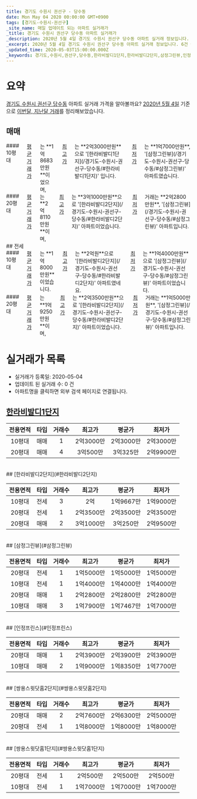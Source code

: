 ```yaml
---
title: 경기도 수원시 권선구 - 당수동
date: Mon May 04 2020 00:00:00 GMT+0900
tags: [경기도-수원시-권선구]
_site_name: 매일 업데이트 되는 아파트 실거래가
_title: 경기도 수원시 권선구 당수동 아파트 실거래가
_description: 2020년 5월 4일 경기도 수원시 권선구 당수동 아파트 실거래 정보입니다. 6건 아파트 정보가 있습니다.
_excerpt: 2020년 5월 4일 경기도 수원시 권선구 당수동 아파트 실거래 정보입니다. 6건 아파트 정보가 있습니다.
_updated_time: 2020-05-03T15:00:00.000Z
_keywords: 경기도,수원시,권선구,당수동,한라비발디1단지,한라비발디2단지,삼정그린뷰,인정프린스,쌍용스윗닷홈2단지,쌍용스윗닷홈1단지
---
```





# 요약
<ins>경기도 수원시 권선구 당수동</ins> 아파트 실거래 가격을 알아볼까요? <ins>2020년 5월 4일</ins> 기준으로 <ins>이번달, 지난달 거래</ins>를 정리해보았습니다.

## 매매
<div class="container">
<div class="six columns" markdown="1">
#### 10평대
<ins>평균 거래가</ins>는 **1억8683만원**이었으며, <ins>최고가</ins>는 **2억3000만원**으로 '[한라비발디1단지](/경기도-수원시-권선구-당수동/#한라비발디1단지)' 입니다. <ins>최저가</ins>는 **1억7000만원**, '[삼정그린뷰](/경기도-수원시-권선구-당수동/#삼정그린뷰)' 아파트였습니다.
</div>
<div class="six columns" markdown="1">
#### 20평대
<ins>평균 거래가</ins>는 **2억8110만원**이며, <ins>최고가</ins>는 **3억1000만원**으로 '[한라비발디2단지](/경기도-수원시-권선구-당수동/#한라비발디2단지)' 아파트이었습니다. <ins>최저가</ins> 거래는 **2억2800만원**, '[삼정그린뷰](/경기도-수원시-권선구-당수동/#삼정그린뷰)' 아파트입니다.
</div>
</div>
## 전세
<div class="container">
<div class="six columns" markdown="1">
#### 10평대
<ins>평균 거래가</ins>는 **1억8000만원**이었습니다. <ins>최고가</ins>는 **2억원**으로 '[한라비발디2단지](/경기도-수원시-권선구-당수동/#한라비발디2단지)' 아파트였네요. <ins>최저가</ins>는 **1억4000만원**으로 '[삼정그린뷰](/경기도-수원시-권선구-당수동/#삼정그린뷰)' 아파트이었습니다.
</div>
<div class="six columns" markdown="1">
#### 20평대
<ins>평균 거래가</ins>는 **1억9250만원**이며, <ins>최고가</ins>는 **2억3500만원**으로 '[한라비발디2단지](/경기도-수원시-권선구-당수동/#한라비발디2단지)' 아파트이었습니다. <ins>최저가</ins> 거래는 **1억5000만원**, '[삼정그린뷰](/경기도-수원시-권선구-당수동/#삼정그린뷰)' 아파트입니다.
</div>
</div>



# 실거래가 목록
- 실거래가 등록일: 2020-05-04
- 업데이트 된 실거래 수: 0 건
- 아파트명을 클릭하면 외부 검색 페이지로 연결됩니다.

## [한라비발디1단지](#한라비발디1단지)

|전용면적|타입|거래수|최고가|평균가|최저가|
|:---:|:---:|:---:|:---:|:---:|:---:|
|10평대|<span class="deal-type-1">매매</span>|1|2억3000만|2억3000만|2억3000만|
|20평대|<span class="deal-type-1">매매</span>|4|3억500만|3억325만|2억9900만|

<br/>
## [한라비발디2단지](#한라비발디2단지)

|전용면적|타입|거래수|최고가|평균가|최저가|
|:---:|:---:|:---:|:---:|:---:|:---:|
|10평대|<span class="deal-type-2">전세</span>|3|2억|1억9667만|1억9000만|
|20평대|<span class="deal-type-2">전세</span>|1|2억3500만|2억3500만|2억3500만|
|20평대|<span class="deal-type-1">매매</span>|2|3억1000만|3억250만|2억9500만|

<br/>
## [삼정그린뷰](#삼정그린뷰)

|전용면적|타입|거래수|최고가|평균가|최저가|
|:---:|:---:|:---:|:---:|:---:|:---:|
|20평대|<span class="deal-type-2">전세</span>|1|1억5000만|1억5000만|1억5000만|
|10평대|<span class="deal-type-2">전세</span>|1|1억4000만|1억4000만|1억4000만|
|20평대|<span class="deal-type-1">매매</span>|1|2억2800만|2억2800만|2억2800만|
|10평대|<span class="deal-type-1">매매</span>|3|1억7900만|1억7467만|1억7000만|

<br/>
## [인정프린스](#인정프린스)

|전용면적|타입|거래수|최고가|평균가|최저가|
|:---:|:---:|:---:|:---:|:---:|:---:|
|20평대|<span class="deal-type-1">매매</span>|1|2억3900만|2억3900만|2억3900만|
|10평대|<span class="deal-type-1">매매</span>|2|1억9000만|1억8350만|1억7700만|

<br/>
## [쌍용스윗닷홈2단지](#쌍용스윗닷홈2단지)

|전용면적|타입|거래수|최고가|평균가|최저가|
|:---:|:---:|:---:|:---:|:---:|:---:|
|20평대|<span class="deal-type-1">매매</span>|2|2억7600만|2억6300만|2억5000만|
|20평대|<span class="deal-type-2">전세</span>|1|1억8000만|1억8000만|1억8000만|

<br/>
## [쌍용스윗닷홈1단지](#쌍용스윗닷홈1단지)

|전용면적|타입|거래수|최고가|평균가|최저가|
|:---:|:---:|:---:|:---:|:---:|:---:|
|20평대|<span class="deal-type-2">전세</span>|1|2억500만|2억500만|2억500만|
|10평대|<span class="deal-type-2">전세</span>|1|1억7000만|1억7000만|1억7000만|

<br/>



